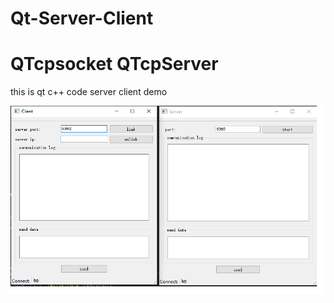 # Qt-Server-Client
# QTcpsocket QTcpServer 
this is qt c++ code server client demo

![image](https://github.com/AliangZhou/Qt-Server-Client/blob/main/img/interface.png)
